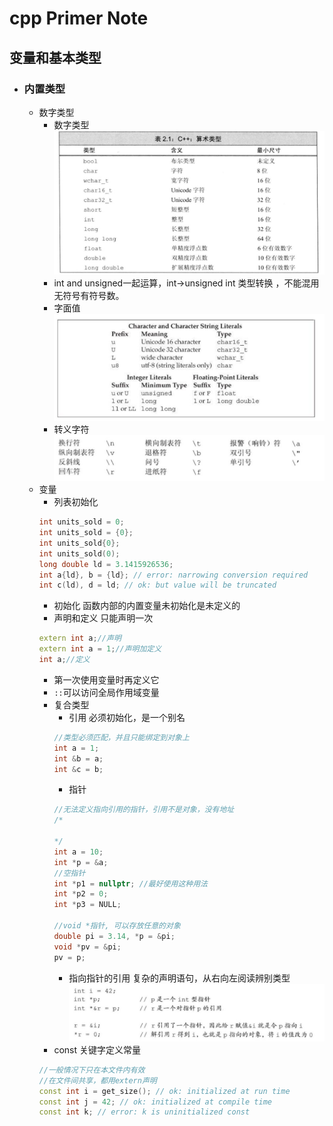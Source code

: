 # cpp Primer Note

## 变量和基本类型
- ### 内置类型

    - 数字类型
      - 数字类型 
        ![](img/numberType.jpg)
      - int and unsigned一起运算，int->unsigned int 类型转换 ，不能混用无符号有符号数。
      - 字面值 
        ![](img/characterLiterals.jpg)
      - 转义字符
      ![](img/zhuanyi.jpg)
    - 变量
      - 列表初始化
      ```c++
      int units_sold = 0;
      int units_sold = {0};
      int units_sold{0};
      int units_sold(0);
      long double ld = 3.1415926536;
      int a{ld}, b = {ld}; // error: narrowing conversion required
      int c(ld), d = ld; // ok: but value will be truncated
      ```
      - 初始化 函数内部的内置变量未初始化是未定义的
      - 声明和定义 只能声明一次
      ```c++
      extern int a;//声明
      extern int a = 1;//声明加定义
      int a;//定义
      ```
      - 第一次使用变量时再定义它
      - `::`可以访问全局作用域变量
      - 复合类型
        - 引用 必须初始化，是一个别名
        ```c++
        //类型必须匹配，并且只能绑定到对象上
        int a = 1;
        int &b = a;
        int &c = b;
        ```
        - 指针
        ```c++
        //无法定义指向引用的指针，引用不是对象，没有地址
        /*
        
        */
        int a = 10;
        int *p = &a;
        //空指针
        int *p1 = nullptr; //最好使用这种用法
        int *p2 = 0;
        int *p3 = NULL;
        
        //void *指针, 可以存放任意的对象
        double pi = 3.14, *p = &pi;
        void *pv = &pi;
        pv = p;
    
        
        ```
        - 指向指针的引用
        复杂的声明语句，从右向左阅读辨别类型
        ![](img/pointerRef.jpg)        
       - const 关键字定义常量
       ```cpp
       //一般情况下只在本文件内有效
       //在文件间共享，都用extern声明
       const int i = get_size(); // ok: initialized at run time
       const int j = 42; // ok: initialized at compile time
       const int k; // error: k is uninitialized const
       ```
      
